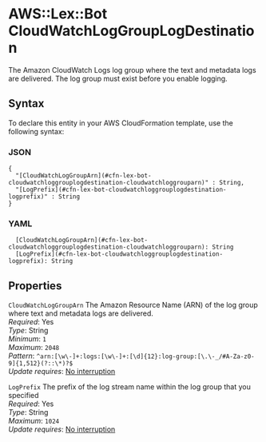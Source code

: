 # AWS::Lex::Bot CloudWatchLogGroupLogDestination<a name="aws-properties-lex-bot-cloudwatchloggrouplogdestination"></a>

The Amazon CloudWatch Logs log group where the text and metadata logs are delivered\. The log group must exist before you enable logging\.

## Syntax<a name="aws-properties-lex-bot-cloudwatchloggrouplogdestination-syntax"></a>

To declare this entity in your AWS CloudFormation template, use the following syntax:

### JSON<a name="aws-properties-lex-bot-cloudwatchloggrouplogdestination-syntax.json"></a>

```
{
  "[CloudWatchLogGroupArn](#cfn-lex-bot-cloudwatchloggrouplogdestination-cloudwatchloggrouparn)" : String,
  "[LogPrefix](#cfn-lex-bot-cloudwatchloggrouplogdestination-logprefix)" : String
}
```

### YAML<a name="aws-properties-lex-bot-cloudwatchloggrouplogdestination-syntax.yaml"></a>

```
  [CloudWatchLogGroupArn](#cfn-lex-bot-cloudwatchloggrouplogdestination-cloudwatchloggrouparn): String
  [LogPrefix](#cfn-lex-bot-cloudwatchloggrouplogdestination-logprefix): String
```

## Properties<a name="aws-properties-lex-bot-cloudwatchloggrouplogdestination-properties"></a>

`CloudWatchLogGroupArn`  <a name="cfn-lex-bot-cloudwatchloggrouplogdestination-cloudwatchloggrouparn"></a>
The Amazon Resource Name \(ARN\) of the log group where text and metadata logs are delivered\.  
*Required*: Yes  
*Type*: String  
*Minimum*: `1`  
*Maximum*: `2048`  
*Pattern*: `^arn:[\w\-]+:logs:[\w\-]+:[\d]{12}:log-group:[\.\-_/#A-Za-z0-9]{1,512}(?::\*)?$`  
*Update requires*: [No interruption](https://docs.aws.amazon.com/AWSCloudFormation/latest/UserGuide/using-cfn-updating-stacks-update-behaviors.html#update-no-interrupt)

`LogPrefix`  <a name="cfn-lex-bot-cloudwatchloggrouplogdestination-logprefix"></a>
The prefix of the log stream name within the log group that you specified   
*Required*: Yes  
*Type*: String  
*Maximum*: `1024`  
*Update requires*: [No interruption](https://docs.aws.amazon.com/AWSCloudFormation/latest/UserGuide/using-cfn-updating-stacks-update-behaviors.html#update-no-interrupt)
